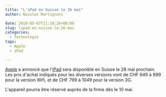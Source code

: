 ```yaml
---
title: "L'iPad en Suisse le 26 mai"
author: Nicolas Martignoni

date: 2010-05-07T21:10:26+00:00
slug: lipad-en-suisse-le-26-mai
categories:
  - Technologie
tags:
  - Apple
  - iPad

---
```

[Apple][1] a annoncé que l'[iPad][2] sera disponible en Suisse le 28 mai prochain. Les prix d'achat indiqués pour les diverses versions vont de CHF 649 à 899 pour la version Wifi, et de CHF 799 à 1049 pour la version 3G.

L'appareil pourra être réservé auprès de la firme dès le 10 mai.

 [1]: https://www.apple.com/
 [2]: https://www.apple.com/chfr/ipad/

<!--more-->
